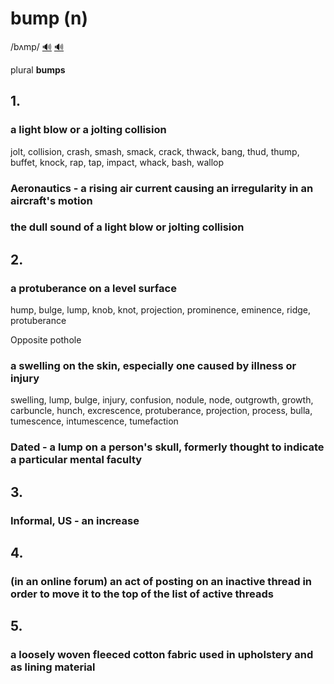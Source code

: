 # bump (n)

/bʌmp/ [🔊](https://www.oxfordlearnersdictionaries.com/media/english/uk_pron/b/bum/bump_/bump__gb_5.mp3) [🔊](https://www.oxfordlearnersdictionaries.com/media/english/us_pron/b/bum/bump_/bump__us_1.mp3)

plural **bumps**

## 1.

### a light blow or a jolting collision

jolt, collision, crash, smash, smack, crack, thwack, bang, thud, thump, buffet, knock, rap, tap, impact, whack, bash, wallop

### Aeronautics - a rising air current causing an irregularity in an aircraft's motion

### the dull sound of a light blow or jolting collision

## 2.

### a protuberance on a level surface

hump, bulge, lump, knob, knot, projection, prominence, eminence, ridge, protuberance

Opposite pothole

### a swelling on the skin, especially one caused by illness or injury

swelling, lump, bulge, injury, confusion, nodule, node, outgrowth, growth, carbuncle, hunch, excrescence, protuberance, projection, process, bulla, tumescence, intumescence, tumefaction

### Dated - a lump on a person's skull, formerly thought to indicate a particular mental faculty

## 3.

### Informal, US - an increase

## 4.

### (in an online forum) an act of posting on an inactive thread in order to move it to the top of the list of active threads

## 5.

### a loosely woven fleeced cotton fabric used in upholstery and as lining material